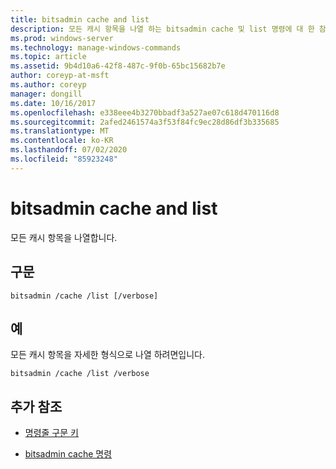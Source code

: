 ```yaml
---
title: bitsadmin cache and list
description: 모든 캐시 항목을 나열 하는 bitsadmin cache 및 list 명령에 대 한 참조 문서입니다.
ms.prod: windows-server
ms.technology: manage-windows-commands
ms.topic: article
ms.assetid: 9b4d10a6-42f8-487c-9f0b-65bc15682b7e
author: coreyp-at-msft
ms.author: coreyp
manager: dongill
ms.date: 10/16/2017
ms.openlocfilehash: e338eee4b3270bbadf3a527ae07c618d470116d8
ms.sourcegitcommit: 2afed2461574a3f53f84fc9ec28d86df3b335685
ms.translationtype: MT
ms.contentlocale: ko-KR
ms.lasthandoff: 07/02/2020
ms.locfileid: "85923248"
---
```

# <a name="bitsadmin-cache-and-list"></a>bitsadmin cache and list

모든 캐시 항목을 나열합니다.

## <a name="syntax"></a>구문

```
bitsadmin /cache /list [/verbose]
```

## <a name="examples"></a>예

모든 캐시 항목을 자세한 형식으로 나열 하려면입니다.

```
bitsadmin /cache /list /verbose
```

## <a name="additional-references"></a>추가 참조

- [명령줄 구문 키](command-line-syntax-key.md)

- [bitsadmin cache 명령](bitsadmin-cache.md)
